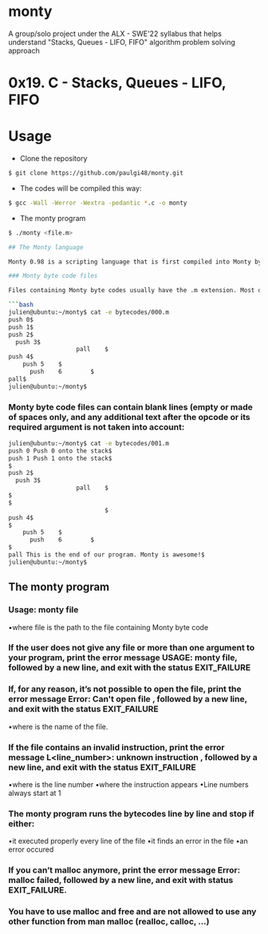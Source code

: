 # monty
A group/solo project under the ALX - SWE'22 syllabus that helps understand "Stacks, Queues - LIFO, FIFO" algorithm problem solving approach

# 0x19. C - Stacks, Queues - LIFO, FIFO 

# Usage

- Clone the repository

```sh
$ git clone https://github.com/paulgi48/monty.git
```

- The codes will be compiled this way:

```sh
$ gcc -Wall -Werror -Wextra -pedantic *.c -o monty
```

- The monty program

```sh
$ ./monty <file.m>

## The Monty language

Monty 0.98 is a scripting language that is first compiled into Monty byte codes (Just like Python). It relies on a unique stack, with specific instructions to manipulate it. The goal of this project is to create an interpreter for Monty ByteCodes files.

### Monty byte code files

Files containing Monty byte codes usually have the .m extension. Most of the industry uses this standard but it is not required by the specification of the language. There is not more than one instruction per line. There can be any number of spaces before or after the opcode and its argument:

```bash
julien@ubuntu:~/monty$ cat -e bytecodes/000.m
push 0$
push 1$
push 2$
  push 3$
                   pall    $
push 4$
    push 5    $
      push    6        $
pall$
julien@ubuntu:~/monty$
```

### Monty byte code files can contain blank lines (empty or made of spaces only, and any additional text after the opcode or its required argument is not taken into account:

```bash
julien@ubuntu:~/monty$ cat -e bytecodes/001.m
push 0 Push 0 onto the stack$
push 1 Push 1 onto the stack$
$
push 2$
  push 3$
                   pall    $
$
$
                           $
push 4$
$
    push 5    $
      push    6        $
$
pall This is the end of our program. Monty is awesome!$
julien@ubuntu:~/monty$
```

## The monty program

### Usage: monty file
  •where file is the path to the file containing Monty byte code

### If the user does not give any file or more than one argument to your program, print the error message USAGE: monty file, followed by a new line, and exit with the status EXIT_FAILURE

### If, for any reason, it’s not possible to open the file, print the error message Error: Can't open file <file>, followed by a new line, and exit with the status EXIT_FAILURE 
  •where <file> is the name of the file.
  
### If the file contains an invalid instruction, print the error message L<line_number>: unknown instruction <opcode>, followed by a new line, and exit with the status EXIT_FAILURE 
  •where is the line number 
  •where the instruction appears
  •Line numbers always start at 1

### The monty program runs the bytecodes line by line and stop if either:
  •it executed properly every line of the file
  •it finds an error in the file
  •an error occured
  
### If you can’t malloc anymore, print the error message Error: malloc failed, followed by a new line, and exit with status EXIT_FAILURE.

### You have to use malloc and free and are not allowed to use any other function from man malloc (realloc, calloc, …)
